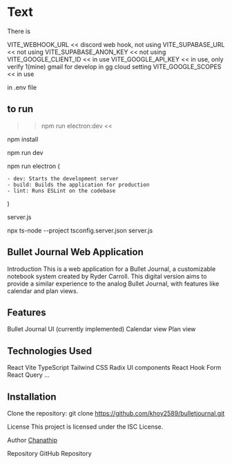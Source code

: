 # Text

There is

VITE_WEBHOOK_URL << discord web hook, not using
VITE_SUPABASE_URL << not using
VITE_SUPABASE_ANON_KEY << not using
VITE_GOOGLE_CLIENT_ID << in use
VITE_GOOGLE_API_KEY << in use, only verify 1(mine) gmail for develop in gg cloud setting
VITE_GOOGLE_SCOPES << in use

in .env file

## to run

> > npm run electron:dev <<

npm install

npm run dev

npm run electron
(

    - dev: Starts the development server
    - build: Builds the application for production
    - lint: Runs ESLint on the codebase

)

server.js

npx ts-node --project tsconfig.server.json server.js

## Bullet Journal Web Application

Introduction
This is a web application for a Bullet Journal, a customizable notebook system created by Ryder Carroll. This digital version aims to provide a similar experience to the analog Bullet Journal, with features like calendar and plan views.

## Features

Bullet Journal UI (currently implemented)
Calendar view
Plan view

## Technologies Used

React
Vite
TypeScript
Tailwind CSS
Radix UI components
React Hook Form
React Query
...

## Installation

Clone the repository: git clone <https://github.com/khoy2589/bulletjournal.git>

License
This project is licensed under the ISC License.

Author
[Chanathip](https://github.com/khoy2589)

Repository
GitHub Repository
